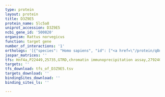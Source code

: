 ```yaml
---
type: protein
layout: protein
title: D3Z9E5
protein_name: Slc5a8
uniprot_accession: D3Z9E5
ncbi_gene_id: '500820'
organism: Rattus norvegicus
function: target gene
number_of_interactions: '1'
orthologs: '[{"species": "Homo sapiens", "id": ["<a href=\"/protein/q8n695\">Q8N695</a>"]}, {"species": "Mus musculus", "id": ["<a href=\"/protein/q8byf6\">Q8BYF6</a>"]}, {"species": "Caenorhabditis elegans", "id": ["<a href=\"/protein/q23616\">Q23616</a>"]}, {"species": "Drosophila melanogaster", "id": ["<a href=\"/protein/q8swv5\">Q8SWV5</a>"]}]'
jaspar_matrices: ''
tfs: Hnf4a,P22449,25735,GTRD,chromatin immunoprecipitation assay,27924024%5Buid%5D,No
targets: ''
tfs_download: tfs_of_D3Z9E5.tsv
targets_download: ''
bindingSites_download: ''
binding_sites_ls: ''

---
```

